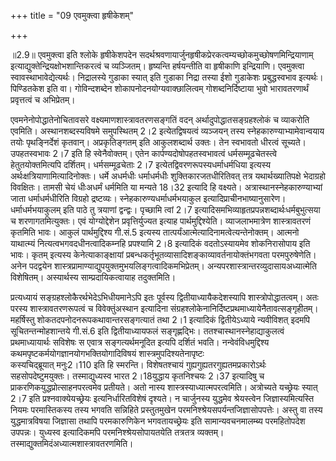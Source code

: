 +++
title = "09 एवमुक्त्वा हृषीकेशम्"

+++
  
  
॥2.9॥ एवमुक्त्वा इति श्लोके हृषीकेशपदेन
सदर्थश्रवणायार्जुनहृषीकप्रेरकत्वम्यच्छोकमुच्छोषणमिन्द्रियाणाम्
इत्याद्युक्तेन्द्रियक्षोभशान्तिकरत्वं च व्यञ्जितम्। हृष्यन्ति
हर्षयन्तीति वा हृषीकाणि इन्द्रियाणि। एवमुक्त्वा
स्वावस्थाभावेद्येत्यर्थः। निद्रालस्ये गुडाका स्यात् इति गुडाका निद्रा
तस्या ईशो गुडाकेशः प्रबुद्धस्वभाव इत्यर्थः। पिण्डितकेश इति वा।
गोविन्दशब्देन शोकापनोदनयोग्यवाक्छालित्वम् गोशब्दनिर्दिष्टाया भुवो
भारावतरणार्थं प्रवृत्तत्वं च अभिप्रेतम्।  
  
  
एवमनेनोपोद्धातेनोचितावसरे वक्ष्यमाणशास्त्रावतरणसङ्गतिं वदन्
अर्थादुपोद्धातसङ्ग्रहश्लोकं च व्याकरोति एवमिति। अस्थानशब्दस्यविषमे
समुपस्थितम् 2।2 इत्येतद्विषयत्वं व्यञ्जयन् तस्य
स्नेहकारुण्याभ्यामेवान्वयाय तयोः पृथङ्निर्देशं कृतवान्। अप्रकृतिङ्गतम्
इति आकुलशब्दार्थ उक्तः। तेन स्वभावतो धीरत्वं सूच्यते। उपहतस्वभावः 2।7 इति
हि स्वेनैवोक्तम्। एतेन कार्पण्यदोषोपहतस्वभावत्वं धर्मसम्मूढचेतस्त्वे
हेतुतयोक्तमित्यपि दर्शितम्। धर्मसम्मूढचेताः 2।7
इत्येतद्विवरणरूपस्यधर्माधर्मधिया इत्यस्य अर्थःक्षत्रियाणामित्यादिनोक्तः।
धर्मे अधर्मधीः धर्माधर्मधीः शुक्तिकारजतधीरितिवत् तत्र यथार्थख्यातिपक्षे
भेदाग्रहो विवक्षितः। तामसी चेयं धीःअधर्मं धर्ममिति या मन्यते 18।32
इत्यादि हि वक्ष्यते। अत्रास्थानस्नेहकारुण्याभ्यां जाता धर्माधर्मधीरिति
विग्रहो द्रष्टव्यः। स्नेहकारुण्यधर्माधर्मभयाकुल
इत्यादिप्राचीनभाष्यानुसारेण। धर्माधर्मभयाकुलम् इति पाठे तु त्रयाणां
द्वन्द्वः। पृच्छामि त्वां 2।7
इत्यादिसमभिव्याहृतप्रपन्नशब्दार्थःधर्मबुभुत्सया च शरणागतमित्युक्तः। एवं
योग्योद्देशेन प्रवृत्तिर्युज्यत इत्याह पार्थमुद्दिश्येति।
व्याजलाभमात्रेण शास्त्रावतरणं कृतमिति भावः। आकुलं पार्थमुद्दिश्य गी.सं.5
इत्यस्य तात्पर्यंआत्मेत्यादिनामत्वेत्यन्तेनोक्तम्। आत्मनो याथात्म्यं
नित्यत्वभगवदधीनत्वादिकम्नहि प्रपश्यामि 2।8 इत्यादिकं वदतोऽस्यायमेव
शोकनिरासोपाय इति भावः। कृतम् इत्यस्य केनेत्याकाङ्क्षायां
प्रबन्धकर्तृभूतव्यासादिशङ्काव्यावर्तनायोक्तंभगवता परमपुरुषेणेति। अनेन
पदद्वयेन शास्त्रप्रामाण्याद्युपयुक्तमुभयलिङ्गत्वादिकमभिप्रेतम्।
अन्यपरशास्त्रान्तरव्युदासायअध्यात्मेति विशेषितम्। अस्यार्थस्य
साम्प्रदायिकत्वायाह तदुक्तमिति।  
  
  
प्रत्यध्यायं सङ्ग्रहश्लोकैरर्थभेदेऽभिधीयमानेऽपि इतः पूर्वस्य
द्वितीयाध्यायैकदेशस्यापि शास्त्रोपोद्धातत्वम्। अतः परस्य
शास्त्रावतरणरूपत्वं च विवेक्तुंअस्थान इत्यादिना
संग्रहश्लोकेनानिर्दिष्टप्रथमाध्यायेनैतावत्सङ्गृहीतम्। महर्षिस्तु
शोकतदपनोदनरूपकथावान्तरसङ्गत्यातं तथा 2।1 इत्यादिकं द्वितीयेऽध्याये
न्यवीविशत् इदमपि सूचितन्तन्मोहशान्तये गी.सं.6 इति द्वितीयाध्यायफलं
सङ्गृह्णद्भिः। ततश्चास्थानस्नेहाद्याकुलत्वं प्रथमाध्यायार्थः सविशेषः स
एवात्र सङ्गत्यर्थमनूदित इत्यपि दर्शितं भवति। नन्वेवंविधमुद्दिश्य
कथमपृष्टकर्मयोगज्ञानयोगभक्तियोगादिविषयं शास्त्रमुपदिश्यतेनापृष्टः  
कस्यचिद्ब्रूयात् मनुः2।110 इति हि स्मरन्ति। विशेषतश्चायं
गुह्यगुह्यतरगुह्यतमप्रकारोऽर्थः सहसोपदेष्टुमयुक्तः। तस्माद्युध्यस्व भारत
2।18युद्धाय कृतनिश्चयः 2।37 इत्यादिषु च प्राकरणिकयुद्धप्रोत्साहनपरत्वमेव
प्रतीयते। अतो नास्य शास्त्रस्याध्यात्मपरत्वमिति। अत्रोच्यते यच्छ्रेयः
स्यात् 2।7 इति प्रश्नवाक्येयच्छ्रेयः इत्यनिर्धारितविशेषं दृश्यते। न
चार्जुनस्य युद्धमेव श्रेयस्त्वेन जिज्ञास्यमित्यस्ति नियमः परमास्तिकस्य
तस्य भगवति सन्निहिते प्रस्तुतमुखेन परमनिश्श्रेयसपर्यन्तजिज्ञासोपपत्तेः।
अस्तु वा तस्य युद्धमात्रविषया जिज्ञासा तथापि परमकारुणिकेन भगवतायच्छ्रेयः
इति सामान्यवचनमालम्ब्य परमहितोपदेश उपपन्नः। युध्यस्व इत्यादिकमपि
परमनिश्श्रेयसोपायतयेति तत्रतत्र व्यक्तम्।
तस्माद्युक्तमिदंअध्यात्मशास्त्रावतरणमिति।  
  
  
  
